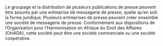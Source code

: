 Le groupage et la distribution de plusieurs publications de presse peuvent être assurés par une entreprise de messagerie de presse, quelle qu’en soit la forme juridique.
Plusieurs entreprises de presse peuvent créer ensemble une société de messagerie de presse.
Conformément aux dispositions de l’Organisation pour l’Harmonisation en Afrique du Droit des Affaires (OHADA), cette société peut être une société commerciale ou une société coopérative.
